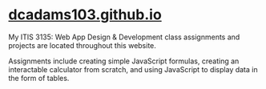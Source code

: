 # [dcadams103.github.io](https://dcadams103.github.io)

My ITIS 3135: Web App Design & Development class assignments and projects are located throughout this website.

Assignments include creating simple JavaScript formulas, creating an interactable calculator from scratch, and using JavaScript to display data in the form of tables.
